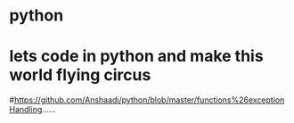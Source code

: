 # python
# lets code in python and make this world flying circus
#https://github.com/Anshaadi/python/blob/master/functions%26exceptionHandling......
